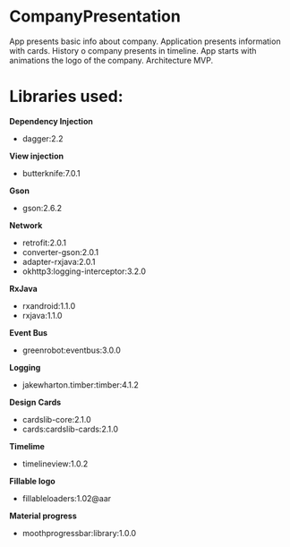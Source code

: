 # CompanyPresentation
App presents basic info about company. Application presents information with cards. History o company presents in timeline. App starts with animations the logo of the company. Architecture MVP.

<h1>Libraries used:</h1>
<b>Dependency Injection</b>
<ul>
<li>dagger:2.2</li>
</ul>
<b>View injection</b>
<ul>
<li>butterknife:7.0.1</li>
</ul>
<b>Gson</b>
<ul>
<li>gson:2.6.2</li>
</ul>
<b>Network</b>
<ul>
<li>retrofit:2.0.1</li>
<li>converter-gson:2.0.1</li>
<li>adapter-rxjava:2.0.1</li>
<li>okhttp3:logging-interceptor:3.2.0</li>
</ul>
<b>RxJava</b>
<ul>
<li>rxandroid:1.1.0</li>
<li>rxjava:1.1.0</li>
</ul>
<b>Event Bus</b>
<ul>
<li>greenrobot:eventbus:3.0.0</li>
</ul>
<b>Logging</b>
<ul>
<li>jakewharton.timber:timber:4.1.2</li>
</ul>
<b>Design</b>
<b>Cards</b>
<ul>
<li>cardslib-core:2.1.0</li>
<li>cards:cardslib-cards:2.1.0</li>
</ul>
<b>Timelime</b>
<ul>
<li>timelineview:1.0.2</li>
</ul>
<b>Fillable logo</b>
<ul>
<li>fillableloaders:1.02@aar</li>
</ul>
<b>Material progress</b>
<ul>
<li>moothprogressbar:library:1.0.0</li>
</ul>
